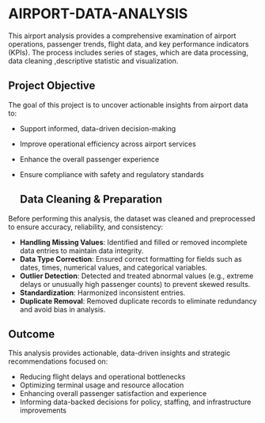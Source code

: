 # AIRPORT-DATA-ANALYSIS
This airport analysis provides a comprehensive examination of airport operations, passenger trends, flight data, and key performance indicators (KPIs). The process includes series of stages, which are data processing, data cleaning ,descriptive statistic and visualization.

## Project Objective

The goal of this project is to uncover actionable insights from airport data to:

- Support informed, data-driven decision-making
- Improve operational efficiency across airport services
- Enhance the overall passenger experience
- Ensure compliance with safety and regulatory standards

  ## Data Cleaning & Preparation

Before performing this analysis, the dataset was cleaned and preprocessed to ensure accuracy, reliability, and consistency:

- **Handling Missing Values**: Identified and filled or removed incomplete data entries to maintain data integrity.
- **Data Type Correction**: Ensured correct formatting for fields such as dates, times, numerical values, and categorical variables.
- **Outlier Detection**: Detected and treated abnormal values (e.g., extreme delays or unusually high passenger counts) to prevent skewed results.
- **Standardization**: Harmonized inconsistent entries.
- **Duplicate Removal**: Removed duplicate records to eliminate redundancy and avoid bias in analysis.

 ## Outcome

This analysis provides actionable, data-driven insights and strategic recommendations focused on:

-  Reducing flight delays and operational bottlenecks
-  Optimizing terminal usage and resource allocation
-  Enhancing overall passenger satisfaction and experience
-  Informing data-backed decisions for policy, staffing, and infrastructure improvements

 
